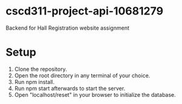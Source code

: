 # cscd311-project-api-10681279
Backend for Hall Registration website assignment

# Setup
1.  Clone the repository.
2.  Open the root directory in any terminal of your choice.
3.  Run npm install.
4.  Run npm start afterwards to start the server.
5.  Open "localhost/reset" in your browser to initialize the database.
